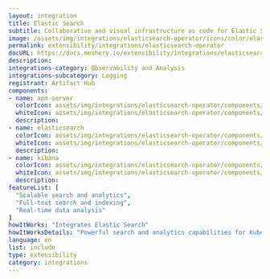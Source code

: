 ```yaml
---
layout: integration
title: Elastic Search
subtitle: Collaborative and visual infrastructure as code for Elastic Search
image: /assets/img/integrations/elasticsearch-operator/icons/color/elasticsearch-operator-color.svg
permalink: extensibility/integrations/elasticsearch-operator
docURL: https://docs.meshery.io/extensibility/integrations/elasticsearch-operator
description: 
integrations-category: Observability and Analysis
integrations-subcategory: Logging
registrant: Artifact Hub
components: 
- name: apm-server
  colorIcon: assets/img/integrations/elasticsearch-operator/components/apm-server/icons/color/apm-server-color.svg
  whiteIcon: assets/img/integrations/elasticsearch-operator/components/apm-server/icons/white/apm-server-white.svg
  description: 
- name: elasticsearch
  colorIcon: assets/img/integrations/elasticsearch-operator/components/elasticsearch/icons/color/elasticsearch-color.svg
  whiteIcon: assets/img/integrations/elasticsearch-operator/components/elasticsearch/icons/white/elasticsearch-white.svg
  description: 
- name: kibana
  colorIcon: assets/img/integrations/elasticsearch-operator/components/kibana/icons/color/kibana-color.svg
  whiteIcon: assets/img/integrations/elasticsearch-operator/components/kibana/icons/white/kibana-white.svg
  description: 
featureList: [
  "Scalable search and analytics",
  "Full-text search and indexing",
  "Real-time data analysis"
]
howItWorks: "Integrates Elastic Search"
howItWorksDetails: "Powerful search and analytics capabilities for Kubernetes data"
language: en
list: include
type: extensibility
category: integrations
---
```

